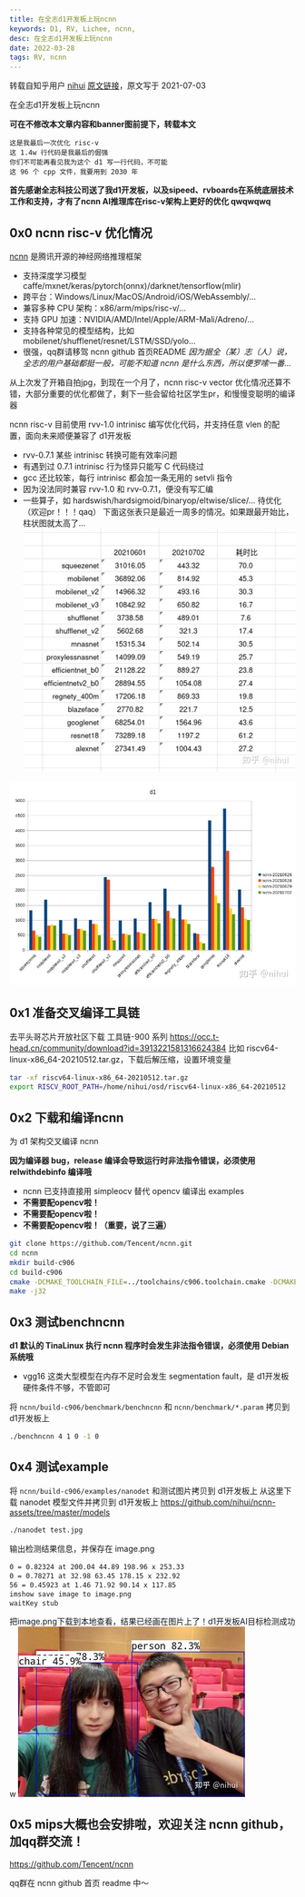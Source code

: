 ```yaml
---
title: 在全志d1开发板上玩ncnn
keywords: D1, RV, Lichee, ncnn, 
desc: 在全志d1开发板上玩ncnn
date: 2022-03-28
tags: RV, ncnn
---
```


转载自知乎用户 [nihui](https://www.zhihu.com/people/nihui-2) [原文链接](https://zhuanlan.zhihu.com/p/386312071)，原文写于 2021-07-03

在全志d1开发板上玩ncnn

**可在不修改本文章内容和banner图前提下，转载本文**
```
这是我最后一次优化 risc-v
这 1.4w 行代码是我最后的倔强
你们不可能再看见我为这个 d1 写一行代码，不可能
这 96 个 cpp 文件，我要用到 2030 年
```
**首先感谢全志科技公司送了我d1开发板，以及sipeed、rvboards在系统底层技术工作和支持，才有了ncnn AI推理库在risc-v架构上更好的优化 qwqwqwq**

## 0x0 ncnn risc-v 优化情况
[ncnn](https://github.com/Tencent/ncnn) 是腾讯开源的神经网络推理框架
- 支持深度学习模型 caffe/mxnet/keras/pytorch(onnx)/darknet/tensorflow(mlir)
- 跨平台：Windows/Linux/MacOS/Android/iOS/WebAssembly/...
- 兼容多种 CPU 架构：x86/arm/mips/risc-v/...
- 支持 GPU 加速：NVIDIA/AMD/Intel/Apple/ARM-Mali/Adreno/...
- 支持各种常见的模型结构，比如 mobilenet/shufflenet/resnet/LSTM/SSD/yolo...
- 很强，qq群请移驾 ncnn github 首页README
_因为据全（某）志（人）说，全志的用户基础都挺一般，可能不知道 ncnn 是什么东西，所以便罗嗦一番..._

从上次发了开箱自拍jpg，到现在一个月了，ncnn risc-v vector 优化情况还算不错，大部分重要的优化都做了，剩下一些会留给社区学生pr，和慢慢变聪明的编译器

ncnn risc-v 目前使用 rvv-1.0 intrinisc 编写优化代码，并支持任意 vlen 的配置，面向未来顺便兼容了 d1开发板

- rvv-0.7.1 某些 intrinisc 转换可能有效率问题
- 有遇到过 0.7.1 intrinisc 行为怪异只能写 C 代码绕过
- gcc 还比较笨，每行 intrinisc 都会加一条无用的 setvli 指令
- 因为没法同时兼容 rvv-1.0 和 rvv-0.7.1，便没有写汇编
- 一些算子，如 hardswish/hardsigmoid/binaryop/eltwise/slice/... 待优化（欢迎pr！！！qaq）
下面这张表只是最近一周多的情况。如果跟最开始比，柱状图就太高了...
![](./assets/ncnn/001.jpg)

![](./assets/ncnn/002.jpg)

## 0x1 准备交叉编译工具链
去平头哥芯片开放社区下载 工具链-900 系列 
https://occ.t-head.cn/community/download?id=3913221581316624384
比如 riscv64-linux-x86_64-20210512.tar.gz，下载后解压缩，设置环境变量
```bash
tar -xf riscv64-linux-x86_64-20210512.tar.gz
export RISCV_ROOT_PATH=/home/nihui/osd/riscv64-linux-x86_64-20210512
```
## 0x2 下载和编译ncnn

为 d1 架构交叉编译 ncnn

**因为编译器 bug，release 编译会导致运行时非法指令错误，必须使用 relwithdebinfo 编译哦**

- ncnn 已支持直接用 simpleocv 替代 opencv 编译出 examples
- **不需要配opencv啦！**
- **不需要配opencv啦！**
- **不需要配opencv啦！（重要，说了三遍）**

```bash
git clone https://github.com/Tencent/ncnn.git
cd ncnn
mkdir build-c906
cd build-c906
cmake -DCMAKE_TOOLCHAIN_FILE=../toolchains/c906.toolchain.cmake -DCMAKE_BUILD_TYPE=relwithdebinfo -DNCNN_OPENMP=OFF -DNCNN_THREADS=OFF -DNCNN_RUNTIME_CPU=OFF -DNCNN_RVV=ON -DNCNN_SIMPLEOCV=ON -DNCNN_BUILD_EXAMPLES=ON ..
make -j32
```
## 0x3 测试benchncnn
**d1 默认的 TinaLinux 执行 ncnn 程序时会发生非法指令错误，必须使用 Debian 系统哦**
- vgg16 这类大型模型在内存不足时会发生 segmentation fault，是 d1开发板硬件条件不够，不管即可
  
将 `ncnn/build-c906/benchmark/benchncnn` 和 `ncnn/benchmark/*.param` 拷贝到 d1开发板上
```bash
./benchncnn 4 1 0 -1 0
```

## 0x4 测试example
将 `ncnn/build-c906/examples/nanodet` 和测试图片拷贝到 d1开发板上
从这里下载 nanodet 模型文件并拷贝到 d1开发板上
https://github.com/nihui/ncnn-assets/tree/master/models
```bash
./nanodet test.jpg
```
输出检测结果信息，并保存在 image.png
```
0 = 0.82324 at 200.04 44.89 198.96 x 253.33
0 = 0.78271 at 32.98 63.45 178.15 x 232.92
56 = 0.45923 at 1.46 71.92 90.14 x 117.85
imshow save image to image.png
waitKey stub
```
把image.png下载到本地查看，结果已经画在图片上了！d1开发板AI目标检测成功 w
![](./assets/ncnn/003.jpg)

## 0x5 mips大概也会安排啦，欢迎关注 ncnn github，加qq群交流！
https://github.com/Tencent/ncnn

qq群在 ncnn github 首页 readme 中～